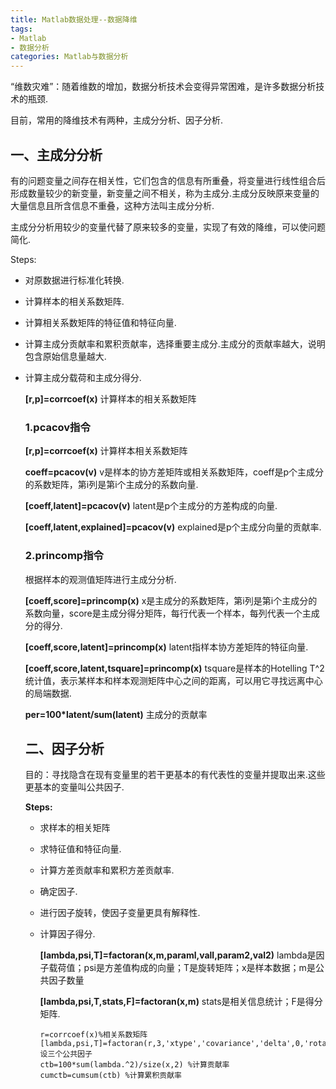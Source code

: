 ```yaml
---
title: Matlab数据处理--数据降维
tags: 
- Matlab
- 数据分析
categories: Matlab与数据分析
---
```




“维数灾难”：随着维数的增加，数据分析技术会变得异常困难，是许多数据分析技术的瓶颈.

目前，常用的降维技术有两种，主成分分析、因子分析.

<!--more-->

## 一、主成分分析

有的问题变量之间存在相关性，它们包含的信息有所重叠，将变量进行线性组合后形成数量较少的新变量，新变量之间不相关，称为主成分.主成分反映原来变量的大量信息且所含信息不重叠，这种方法叫主成分分析.

主成分分析用较少的变量代替了原来较多的变量，实现了有效的降维，可以使问题简化.

Steps:

- 对原数据进行标准化转换.

- 计算样本的相关系数矩阵.

- 计算相关系数矩阵的特征值和特征向量.

- 计算主成分贡献率和累积贡献率，选择重要主成分.主成分的贡献率越大，说明包含原始信息量越大.

- 计算主成分载荷和主成分得分.

  **[r,p]=corrcoef(x)** 计算样本的相关系数矩阵

  ### 1.pcacov指令

  **[r,p]=corrcoef(x)** 计算样本相关系数矩阵

  **coeff=pcacov(v)** v是样本的协方差矩阵或相关系数矩阵，coeff是p个主成分的系数矩阵，第i列是第i个主成分的系数向量.

  **[coeff,latent]=pcacov(v)** latent是p个主成分的方差构成的向量.

  **[coeff,latent,explained]=pcacov(v)** explained是p个主成分向量的贡献率.

  ### 2.princomp指令

  根据样本的观测值矩阵进行主成分分析.

  **[coeff,score]=princomp(x)** x是主成分的系数矩阵，第i列是第i个主成分的系数向量，score是主成分得分矩阵，每行代表一个样本，每列代表一个主成分的得分.

  **[coeff,score,latent]=princomp(x)**  latent指样本协方差矩阵的特征向量.

  **[coeff,score,latent,tsquare]=princomp(x)** tsquare是样本的Hotelling T^2统计值，表示某样本和样本观测矩阵中心之间的距离，可以用它寻找远离中心的局端数据.

  **per=100*latent/sum(latent)** 主成分的贡献率

  ## 二、因子分析

  目的：寻找隐含在现有变量里的若干更基本的有代表性的变量并提取出来.这些更基本的变量叫公共因子.

  **Steps:**

  - 求样本的相关矩阵

  - 求特征值和特征向量.

  - 计算方差贡献率和累积方差贡献率.

  - 确定因子.

  - 进行因子旋转，使因子变量更具有解释性.

  - 计算因子得分.

    **[lambda,psi,T]=factoran(x,m,paraml,vall,param2,val2)** lambda是因子载荷值；psi是方差值构成的向量；T是旋转矩阵；x是样本数据；m是公共因子数量

    **[lambda,psi,T,stats,F]=factoran(x,m)** stats是相关信息统计；F是得分矩阵.

    ```
    r=corrcoef(x)%相关系数矩阵
    [lambda,psi,T]=factoran(r,3,'xtype','covariance','delta',0,'rotate','none')%设三个公共因子
    ctb=100*sum(lambda.^2)/size(x,2) %计算贡献率
    cumctb=cumsum(ctb) %计算累积贡献率
    ```

    